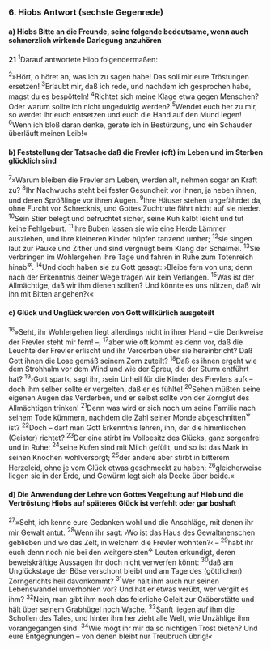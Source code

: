 ### 6. Hiobs Antwort (sechste Gegenrede)

#### a) Hiobs Bitte an die Freunde, seine folgende bedeutsame, wenn auch schmerzlich wirkende Darlegung anzuhören

__21__
<sup>1</sup>Darauf antwortete Hiob folgendermaßen:

<sup>2</sup>»Hört, o höret an, was ich zu sagen habe! Das soll mir eure Tröstungen ersetzen!
<sup>3</sup>Erlaubt mir, daß ich rede, und nachdem ich gesprochen habe, magst du es bespötteln!
<sup>4</sup>Richtet sich meine Klage etwa gegen Menschen? Oder warum sollte ich nicht ungeduldig werden?
<sup>5</sup>Wendet euch her zu mir, so werdet ihr euch entsetzen und euch die Hand auf den Mund legen!
<sup>6</sup>Wenn ich bloß daran denke, gerate ich in Bestürzung, und ein Schauder überläuft meinen Leib!«

#### b) Feststellung der Tatsache daß die Frevler (oft) im Leben und im Sterben glücklich sind

<sup>7</sup>»Warum bleiben die Frevler am Leben, werden alt, nehmen sogar an Kraft zu?
<sup>8</sup>Ihr Nachwuchs steht bei fester Gesundheit vor ihnen, ja neben ihnen, und deren Sprößlinge vor ihren Augen.
<sup>9</sup>Ihre Häuser stehen ungefährdet da, ohne Furcht vor Schrecknis, und Gottes Zuchtrute fährt nicht auf sie nieder.
<sup>10</sup>Sein Stier belegt und befruchtet sicher, seine Kuh kalbt leicht und tut keine Fehlgeburt.
<sup>11</sup>Ihre Buben lassen sie wie eine Herde Lämmer ausziehen, und ihre kleineren Kinder hüpfen tanzend umher;
<sup>12</sup>sie singen laut zur Pauke und Zither und sind vergnügt beim Klang der Schalmei.
<sup>13</sup>Sie verbringen im Wohlergehen ihre Tage und fahren in Ruhe zum Totenreich hinab<sup title="= erleiden einen schmerzlosen Tod">&#x2732;</sup>.
<sup>14</sup>Und doch haben sie zu Gott gesagt: ›Bleibe fern von uns; denn nach der Erkenntnis deiner Wege tragen wir kein Verlangen.
<sup>15</sup>Was ist der Allmächtige, daß wir ihm dienen sollten? Und könnte es uns nützen, daß wir ihn mit Bitten angehen?‹«

#### c) Glück und Unglück werden von Gott willkürlich ausgeteilt

<sup>16</sup>»Seht, ihr Wohlergehen liegt allerdings nicht in ihrer Hand – die Denkweise der Frevler steht mir fern! –,
<sup>17</sup>aber wie oft kommt es denn vor, daß die Leuchte der Frevler erlischt und ihr Verderben über sie hereinbricht? Daß Gott ihnen die Lose gemäß seinem Zorn zuteilt?
<sup>18</sup>Daß es ihnen ergeht wie dem Strohhalm vor dem Wind und wie der Spreu, die der Sturm entführt hat?
<sup>19</sup>›Gott spart‹, sagt ihr, ›sein Unheil für die Kinder des Frevlers auf‹ – doch ihm selber sollte er vergelten, daß er es fühlte!
<sup>20</sup>Sehen müßten seine eigenen Augen das Verderben, und er selbst sollte von der Zornglut des Allmächtigen trinken!
<sup>21</sup>Denn was wird er sich noch um seine Familie nach seinem Tode kümmern, nachdem die Zahl seiner Monde abgeschnitten<sup title="= zu Ende">&#x2732;</sup> ist?
<sup>22</sup>Doch – darf man Gott Erkenntnis lehren, ihn, der die himmlischen (Geister) richtet?
<sup>23</sup>Der eine stirbt im Vollbesitz des Glücks, ganz sorgenfrei und in Ruhe:
<sup>24</sup>seine Kufen sind mit Milch gefüllt, und so ist das Mark in seinen Knochen wohlversorgt;
<sup>25</sup>der andere aber stirbt in bitterem Herzeleid, ohne je vom Glück etwas geschmeckt zu haben:
<sup>26</sup>gleicherweise liegen sie in der Erde, und Gewürm legt sich als Decke über beide.«

#### d) Die Anwendung der Lehre von Gottes Vergeltung auf Hiob und die Vertröstung Hiobs auf späteres Glück ist verfehlt oder gar boshaft

<sup>27</sup>»Seht, ich kenne eure Gedanken wohl und die Anschläge, mit denen ihr mir Gewalt antut.
<sup>28</sup>Wenn ihr sagt: ›Wo ist das Haus des Gewaltmenschen geblieben und wo das Zelt, in welchem die Frevler wohnten?‹ –
<sup>29</sup>habt ihr euch denn noch nie bei den weitgereisten<sup title="oder: des Wegs vorüberziehenden">&#x2732;</sup> Leuten erkundigt, deren beweiskräftige Aussagen ihr doch nicht verwerfen könnt:
<sup>30</sup>daß am Unglückstage der Böse verschont bleibt und am Tage des (göttlichen) Zorngerichts heil davonkommt?
<sup>31</sup>Wer hält ihm auch nur seinen Lebenswandel unverhohlen vor? Und hat er etwas verübt, wer vergilt es ihm?
<sup>32</sup>Nein, man gibt ihm noch das feierliche Geleit zur Gräberstätte und hält über seinem Grabhügel noch Wache.
<sup>33</sup>Sanft liegen auf ihm die Schollen des Tales, und hinter ihm her zieht alle Welt, wie Unzählige ihm vorangegangen sind.
<sup>34</sup>Wie mögt ihr mir da so nichtigen Trost bieten? Und eure Entgegnungen – von denen bleibt nur Treubruch übrig!«